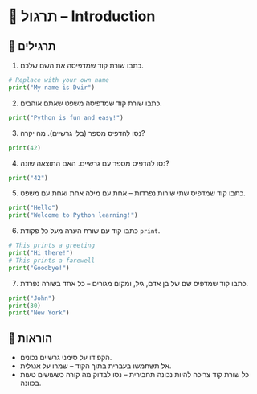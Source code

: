 # 📘 תרגול – Introduction

## 🧪 תרגילים

1. כתבו שורת קוד שמדפיסה את השם שלכם.
```python
# Replace with your own name
print("My name is Dvir")
```

2. כתבו שורת קוד שמדפיסה משפט שאתם אוהבים.
```python
print("Python is fun and easy!")
```

3. נסו להדפיס מספר (בלי גרשיים). מה יקרה?
```python
print(42)
```

4. נסו להדפיס מספר עם גרשיים. האם התוצאה שונה?
```python
print("42")
```

5. כתבו קוד שמדפיס שתי שורות נפרדות – אחת עם מילה אחת ואחת עם משפט.
```python
print("Hello")
print("Welcome to Python learning!")
```

6. כתבו קוד עם שורת הערה מעל כל פקודת `print`.
```python
# This prints a greeting
print("Hi there!")
# This prints a farewell
print("Goodbye!")
```

7. כתבו קוד שמדפיס שם של בן אדם, גיל, ומקום מגורים – כל אחד בשורה נפרדת.
```python
print("John")
print(30)
print("New York")
```

## 📌 הוראות
- הקפידו על סימני גרשיים נכונים.
- אל תשתמשו בעברית בתוך הקוד – שמרו על אנגלית.
- כל שורת קוד צריכה להיות נכונה תחבירית – נסו לבדוק מה קורה כשעושים טעות בכוונה.
